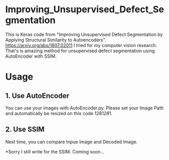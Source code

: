 # Improving_Unsupervised_Defect_Segmentation

This is Keras code from "Improving Unsupervised Defect Segmentation by Applying Structural Similarity to Autoencoders".
https://arxiv.org/abs/1807.02011
I tried for my computer vision research. 
That's is amazing method for unsupervised defect segmentation using AutoEncoder with SSIM.

# Usage
## 1. Use AutoEncoder

You can use your images with AutoEncoder.py.
Please set your Image Path and automatically be resized on this code 128*128*1.

## 2. Use SSIM

Next time, you can compare Inpue Image and Decoded Image.

*Sorry I still write for the SSIM. Coming soon...


